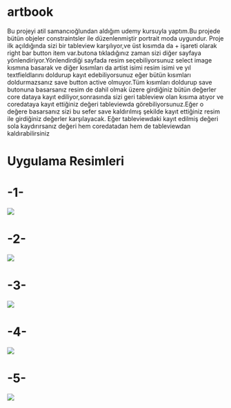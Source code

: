 # artbook

Bu projeyi atil samancıoğlundan aldığım udemy kursuyla yaptım.Bu projede bütün objeler constraintsler ile düzenlenmiştir portrait moda uygundur.
Proje ilk açıldığında sizi bir tableview karşılıyor,ve üst kısımda da + işareti olarak right bar button item var.butona tıkladığınız zaman sizi diğer sayfaya yönlendiriyor.Yönlendirdiği sayfada resim seçebiliyorsunuz select image kısmına basarak ve diğer kısımları da artist isimi resim isimi ve yıl textfieldlarını doldurup kayıt edebiliyorsunuz eğer bütün kısımları doldurmazsanız save button active olmuyor.Tüm kısımları doldurup save butonuna basarsanız resim de dahil olmak üzere girdiğiniz bütün değerler core dataya kayıt ediliyor,sonrasında sizi geri tableview olan kısıma atıyor ve coredataya kayıt ettiğiniz değeri tableviewda görebiliyorsunuz.Eğer o değere basarsanız sizi bu sefer save kaldırılmış şekilde kayıt ettiğiniz resim ile girdiğiniz değerler karşılayacak. Eğer tableviewdaki kayıt edilmiş değeri sola kaydırırsanız değeri hem coredatadan hem de tableviewdan kaldırabilirsiniz


# Uygulama Resimleri 

# -1-

![](uygulama-image-1.PNG)

# -2-

![](uygulama-image-2.jpeg)

# -3-

![](uygulama-image-3.PNG)

# -4-

![](uygulama-image-4.PNG)

# -5-

![](uygulama-image-5.PNG)

